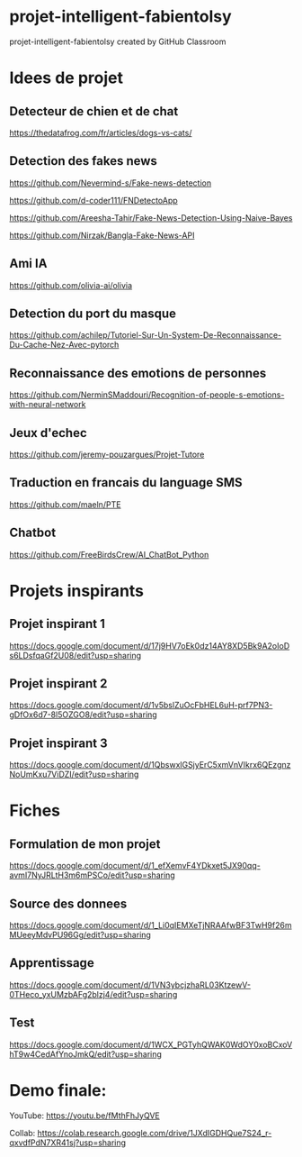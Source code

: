 # projet-intelligent-fabientolsy
projet-intelligent-fabientolsy created by GitHub Classroom

# Idees de projet

## Detecteur de chien et de chat 
https://thedatafrog.com/fr/articles/dogs-vs-cats/

## Detection des fakes news
https://github.com/Nevermind-s/Fake-news-detection

https://github.com/d-coder111/FNDetectoApp

https://github.com/Areesha-Tahir/Fake-News-Detection-Using-Naive-Bayes

https://github.com/Nirzak/Bangla-Fake-News-API

## Ami IA
https://github.com/olivia-ai/olivia

## Detection du port du masque
https://github.com/achilep/Tutoriel-Sur-Un-System-De-Reconnaissance-Du-Cache-Nez-Avec-pytorch

## Reconnaissance des emotions de personnes 
https://github.com/NerminSMaddouri/Recognition-of-people-s-emotions-with-neural-network

## Jeux d'echec 
https://github.com/jeremy-pouzargues/Projet-Tutore

## Traduction en francais du language SMS
https://github.com/maeln/PTE

## Chatbot
https://github.com/FreeBirdsCrew/AI_ChatBot_Python


# Projets inspirants

## Projet inspirant 1
https://docs.google.com/document/d/17j9HV7oEk0dz14AY8XD5Bk9A2oIoDs6LDsfqaGf2U08/edit?usp=sharing

## Projet inspirant 2
https://docs.google.com/document/d/1v5bslZuOcFbHEL6uH-prf7PN3-gDfOx6d7-8l5OZGO8/edit?usp=sharing

## Projet inspirant 3
https://docs.google.com/document/d/1QbswxlGSjyErC5xmVnVIkrx6QEzgnzNoUmKxu7ViDZI/edit?usp=sharing

# Fiches 

## Formulation de mon projet

https://docs.google.com/document/d/1_efXemvF4YDkxet5JX90qq-avmI7NyJRLtH3m6mPSCo/edit?usp=sharing

## Source des donnees

https://docs.google.com/document/d/1_Li0qIEMXeTjNRAAfwBF3TwH9f26mMUeeyMdvPU96Gg/edit?usp=sharing

## Apprentissage
https://docs.google.com/document/d/1VN3ybcjzhaRL03KtzewV-0THeco_yxUMzbAFg2blzj4/edit?usp=sharing

## Test
https://docs.google.com/document/d/1WCX_PGTyhQWAK0WdOY0xoBCxoVhT9w4CedAfYnoJmkQ/edit?usp=sharing

# Demo finale: 

YouTube: https://youtu.be/fMthFhJyQVE

Collab: https://colab.research.google.com/drive/1JXdIGDHQue7S24_r-qxvdfPdN7XR41sj?usp=sharing
